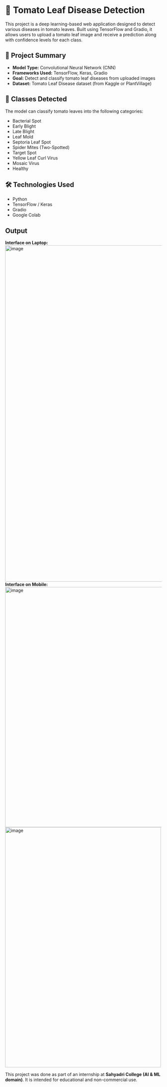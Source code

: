 # 🍅 Tomato Leaf Disease Detection

This project is a deep learning-based web application designed to detect various diseases in tomato leaves. Built using TensorFlow and Gradio, it allows users to upload a tomato leaf image and receive a prediction along with confidence levels for each class.

## 📌 Project Summary

* **Model Type:** Convolutional Neural Network (CNN)
* **Frameworks Used:** TensorFlow, Keras, Gradio
* **Goal:** Detect and classify tomato leaf diseases from uploaded images
* **Dataset:** Tomato Leaf Disease dataset (from Kaggle or PlantVillage)


## 🧠 Classes Detected

The model can classify tomato leaves into the following categories:

* Bacterial Spot
* Early Blight
* Late Blight
* Leaf Mold
* Septoria Leaf Spot
* Spider Mites (Two-Spotted)
* Target Spot
* Yellow Leaf Curl Virus
* Mosaic Virus
* Healthy


## 🛠️ Technologies Used

* Python
* TensorFlow / Keras
* Gradio
* Google Colab

## Output
**Interface on Laptop:**
<img width="1920" height="1080" alt="image" src="https://github.com/user-attachments/assets/59f9ade0-a3b9-4d78-9abe-439e39ce0357" />
**Interface on Mobile:**
<img width="515" height="771" alt="image" src="https://github.com/user-attachments/assets/9cbc9a57-033f-4510-ac8a-459c4c0c717a" />
<img width="501" height="771" alt="image" src="https://github.com/user-attachments/assets/eb465eda-bb37-4cc6-802e-6a6bd29b46a9" />


This project was done as part of an internship at **Sahyadri College (AI & ML domain)**.
It is intended for educational and non-commercial use.


